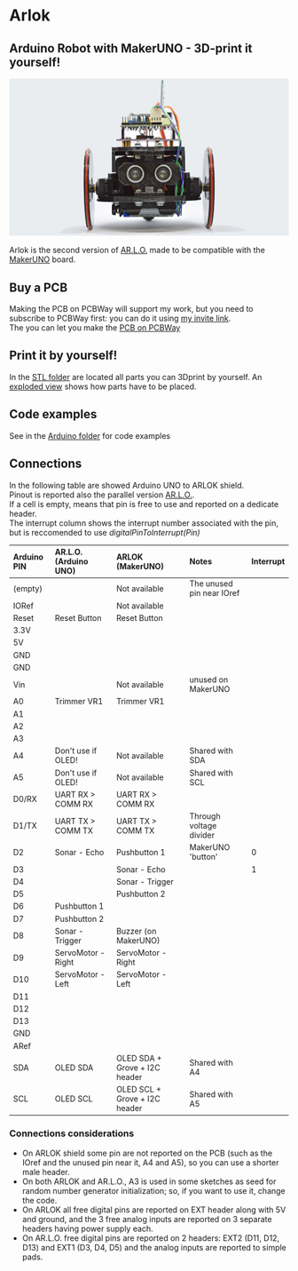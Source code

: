# Arlok  
## Arduino Robot with MakerUNO - 3D-print it yourself!
![Arlok Front View](./media/arlok_front_view_16_9.jpg)

Arlok is the second version of [AR.L.O.](https://github.com/Cyb3rn0id/AR.L.O.) made to be compatible with the [MakerUNO](https://makeruno.com.my/) board.  

## Buy a PCB  
Making the PCB on PCBWay will support my work, but you need to subscribe to PCBWay first: you can do it using [my invite link](https://www.pcbway.com/setinvite.aspx?inviteid=355653&from=settorezero2020).  
The you can let you make the [PCB on PCBWay](https://www.pcbway.com/project/shareproject/ARLOK_arduino_robot.html)

## Print it by yourself!
In the [STL folder](./stl) are located all parts you can 3Dprint by yourself. An [exploded view](./media/arlok_3d_exploded.stl) shows how parts have to be placed.

## Code examples
See in the [Arduino folder](./arduino) for code examples

## Connections

In the following table are showed Arduino UNO to ARLOK shield.  
Pinout is reported also the parallel version [AR.L.O.](https://github.com/Cyb3rn0id/AR.L.O.).  
If a cell is empty, means that pin is free to use and reported on a dedicate header.  
The interrupt column shows the interrupt number associated with the pin, but is reccomended to use *digitalPinToInterrupt(Pin)*

| Arduino PIN | AR.L.O. (Arduino UNO) | ARLOK (MakerUNO)                          | Notes                    | Interrupt |
|:------------|:----------------------|:------------------------------------------|:-------------------------|:----------|
| (empty)     |                       | Not available                             | The unused pin near IOref|           |
| IORef       |                       | Not available                             |                          |           |
| Reset       | Reset Button          | Reset Button                              |                          |           |
| 3.3V        |                       |                                           |                          |           |
| 5V          |                       |                                           |                          |           |
| GND         |                       |                                           |                          |           |
| GND         |                       |                                           |                          |           |
| Vin         |                       | Not available                             | unused on MakerUNO       |           |
| A0          | Trimmer VR1           | Trimmer VR1                               |                          |           |
| A1          |                       |                                           |                          |           |
| A2          |                       |                                           |                          |           |
| A3          |                       |                                           |                          |           |
| A4          | Don't use if OLED!    | Not available                             | Shared with SDA          |           |
| A5          | Don't use if OLED!    | Not available                             | Shared with SCL          |           |
| D0/RX       | UART RX > COMM RX     | UART RX > COMM RX                         |                          |           |
| D1/TX       | UART TX > COMM TX     | UART TX > COMM TX                         | Through voltage divider  |           |
| D2          | Sonar - Echo          | Pushbutton 1                              | MakerUNO 'button'        | 0         |
| D3          |                       | Sonar - Echo                              |                          | 1         |
| D4          |                       | Sonar - Trigger                           |                          |           |
| D5          |                       | Pushbutton 2                              |                          |           |
| D6          | Pushbutton 1          |                                           |                          |           |
| D7          | Pushbutton 2          |                                           |                          |           |
| D8          | Sonar - Trigger       | Buzzer (on MakerUNO)                      |                          |           |
| D9          | ServoMotor - Right    | ServoMotor - Right                        |                          |           |
| D10         | ServoMotor - Left     | ServoMotor - Left                         |                          |           |
| D11         |                       |                                           |                          |           |
| D12         |                       |                                           |                          |           |
| D13         |                       |                                           |                          |           |
| GND         |                       |                                           |                          |           |
| ARef        |                       |                                           |                          |           |
| SDA         | OLED SDA              | OLED SDA + Grove + I2C header             | Shared with A4           |           |
| SCL         | OLED SCL              | OLED SCL + Grove + I2C header             | Shared with A5           |           |

### Connections considerations
  
- On ARLOK shield some pin are not reported on the PCB (such as the IOref and the unused pin near it, A4 and A5), so you can use a shorter male header.
- On both ARLOK and AR.L.O., A3 is used in some sketches as seed for random number generator initialization; so, if you want to use it, change the code.  
- On ARLOK all free digital pins are reported on EXT header along with 5V and ground, and the 3 free analog inputs are reported on 3 separate headers having power supply each.
- On AR.L.O. free digital pins are reported on 2 headers: EXT2 (D11, D12, D13) and EXT1 (D3, D4, D5) and the analog inputs are reported to simple pads.
